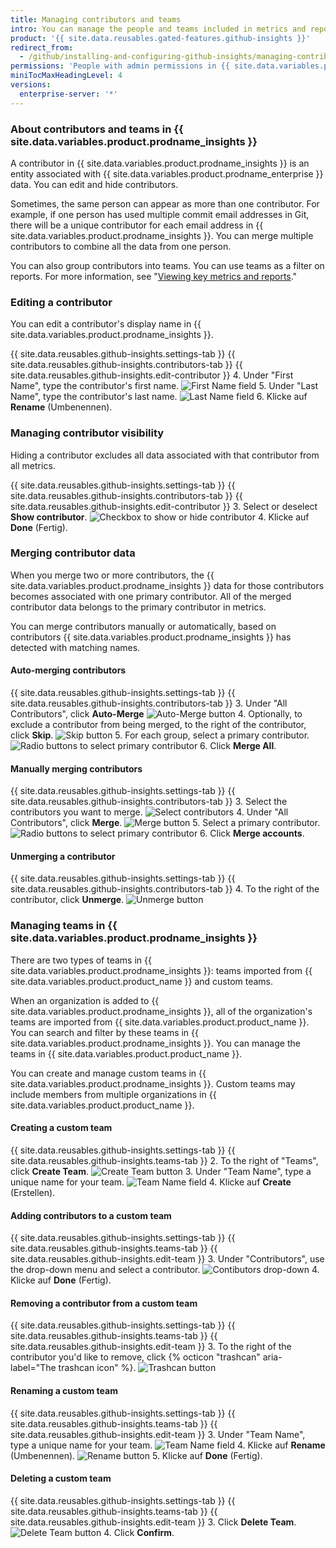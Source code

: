 ```yaml
---
title: Managing contributors and teams
intro: You can manage the people and teams included in metrics and reports.
product: '{{ site.data.reusables.gated-features.github-insights }}'
redirect_from:
  - /github/installing-and-configuring-github-insights/managing-contributors-and-teams
permissions: 'People with admin permissions in {{ site.data.variables.product.prodname_insights }} can manage contributors and teams.'
miniTocMaxHeadingLevel: 4
versions:
  enterprise-server: '*'
---
```


### About contributors and teams in {{ site.data.variables.product.prodname_insights }}

A contributor in {{ site.data.variables.product.prodname_insights }} is an entity associated with {{ site.data.variables.product.prodname_enterprise }} data. You can edit and hide contributors.

Sometimes, the same person can appear as more than one contributor. For example, if one person has used multiple commit email addresses in Git, there will be a unique contributor for each email address in {{ site.data.variables.product.prodname_insights }}. You can merge multiple contributors to combine all the data from one person.

You can also group contributors into teams. You can use teams as a filter on reports. For more information, see "[Viewing key metrics and reports](/insights/exploring-your-usage-of-github-enterprise/viewing-key-metrics-and-reports)."

### Editing a contributor

You can edit a contributor's display name in {{ site.data.variables.product.prodname_insights }}.

{{ site.data.reusables.github-insights.settings-tab }}
{{ site.data.reusables.github-insights.contributors-tab }}
{{ site.data.reusables.github-insights.edit-contributor }}
4. Under "First Name", type the contributor's first name. ![First Name field](/assets/images/help/insights/first-name.png)
5. Under "Last Name", type the contributor's last name. ![Last Name field](/assets/images/help/insights/last-name.png)
6. Klicke auf **Rename** (Umbenennen).

### Managing contributor visibility

Hiding a contributor excludes all data associated with that contributor from all metrics.

{{ site.data.reusables.github-insights.settings-tab }}
{{ site.data.reusables.github-insights.contributors-tab }}
{{ site.data.reusables.github-insights.edit-contributor }}
3. Select or deselect **Show contributor**. ![Checkbox to show or hide contributor](/assets/images/help/insights/show-contributor.png)
4. Klicke auf **Done** (Fertig).

### Merging contributor data

When you merge two or more contributors, the {{ site.data.variables.product.prodname_insights }} data for those contributors becomes associated with one primary contributor. All of the merged contributor data belongs to the primary contributor in metrics.

You can merge contributors manually or automatically, based on contributors {{ site.data.variables.product.prodname_insights }} has detected with matching names.

#### Auto-merging contributors

{{ site.data.reusables.github-insights.settings-tab }}
{{ site.data.reusables.github-insights.contributors-tab }}
3. Under "All Contributors", click **Auto-Merge** ![Auto-Merge button](/assets/images/help/insights/auto-merge.png)
4. Optionally, to exclude a contributor from being merged, to the right of the contributor, click **Skip**. ![Skip button](/assets/images/help/insights/skip-contributor.png)
5. For each group, select a primary contributor. ![Radio buttons to select primary contributor](/assets/images/help/insights/select-primary.png)
6. Click **Merge All**.

#### Manually merging contributors

{{ site.data.reusables.github-insights.settings-tab }}
{{ site.data.reusables.github-insights.contributors-tab }}
3. Select the contributors you want to merge. ![Select contributors](/assets/images/help/insights/select-contributors.png)
4. Under "All Contributors", click **Merge**. ![Merge button](/assets/images/help/insights/merge-button.png)
5. Select a primary contributor. ![Radio buttons to select primary contributor](/assets/images/help/insights/select-primary.png)
6. Click **Merge accounts**.

#### Unmerging a contributor

{{ site.data.reusables.github-insights.settings-tab }}
{{ site.data.reusables.github-insights.contributors-tab }}
4. To the right of the contributor, click **Unmerge**. ![Unmerge button](/assets/images/help/insights/unmerge-contributor.png)

### Managing teams in {{ site.data.variables.product.prodname_insights }}

There are two types of teams in {{ site.data.variables.product.prodname_insights }}: teams imported from {{ site.data.variables.product.product_name }} and custom teams.

When an organization is added to {{ site.data.variables.product.prodname_insights }}, all of the organization's teams are imported from {{ site.data.variables.product.product_name }}. You can search and filter by these teams in {{ site.data.variables.product.prodname_insights }}. You can manage the teams in {{ site.data.variables.product.product_name }}.

You can create and manage custom teams in {{ site.data.variables.product.prodname_insights }}. Custom teams may include members from multiple organizations in {{ site.data.variables.product.product_name }}.

#### Creating a custom team

{{ site.data.reusables.github-insights.settings-tab }}
{{ site.data.reusables.github-insights.teams-tab }}
2. To the right of "Teams", click **Create Team**. ![Create Team button](/assets/images/help/insights/create-team.png)
3. Under "Team Name", type a unique name for your team. ![Team Name field](/assets/images/help/insights/team-name.png)
4. Klicke auf **Create** (Erstellen).

#### Adding contributors to a custom team

{{ site.data.reusables.github-insights.settings-tab }}
{{ site.data.reusables.github-insights.teams-tab }}
{{ site.data.reusables.github-insights.edit-team }}
3. Under "Contributors", use the drop-down menu and select a contributor. ![Contibutors drop-down](/assets/images/help/insights/contributors-drop-down.png)
4. Klicke auf **Done** (Fertig).

#### Removing a contributor from a custom team

{{ site.data.reusables.github-insights.settings-tab }}
{{ site.data.reusables.github-insights.teams-tab }}
{{ site.data.reusables.github-insights.edit-team }}
3. To the right of the contributor you'd like to remove, click {% octicon "trashcan" aria-label="The trashcan icon" %}. ![Trashcan button](/assets/images/help/insights/contributor-trashcan.png)

#### Renaming a custom team

{{ site.data.reusables.github-insights.settings-tab }}
{{ site.data.reusables.github-insights.teams-tab }}
{{ site.data.reusables.github-insights.edit-team }}
3. Under "Team Name", type a unique name for your team. ![Team Name field](/assets/images/help/insights/rename-team.png)
4. Klicke auf **Rename** (Umbenennen). ![Rename button](/assets/images/help/insights/rename-button-team.png)
5. Klicke auf **Done** (Fertig).

#### Deleting a custom team

{{ site.data.reusables.github-insights.settings-tab }}
{{ site.data.reusables.github-insights.teams-tab }}
{{ site.data.reusables.github-insights.edit-team }}
3. Click **Delete Team**. ![Delete Team button](/assets/images/help/insights/delete-team.png)
4. Click **Confirm**.
